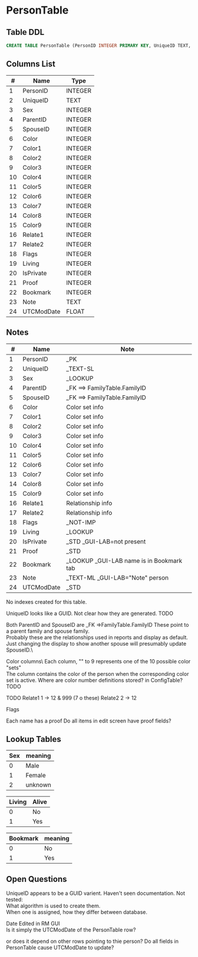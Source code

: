 # PersonTable

## Table DDL

``` SQL
CREATE TABLE PersonTable (PersonID INTEGER PRIMARY KEY, UniqueID TEXT, Sex INTEGER, ParentID INTEGER, SpouseID INTEGER, Color INTEGER, Color1 INTEGER, Color2 INTEGER, Color3 INTEGER, Color4 INTEGER, Color5 INTEGER, Color6 INTEGER, Color7 INTEGER, Color8 INTEGER, Color9 INTEGER, Relate1 INTEGER, Relate2 INTEGER, Flags INTEGER, Living INTEGER, IsPrivate INTEGER, Proof INTEGER, Bookmark INTEGER, Note TEXT, UTCModDate FLOAT );
```

## Columns List

| #   | Name       | Type    |
| --- | ---------- | ------- |
| 1   | PersonID   | INTEGER |
| 2   | UniqueID   | TEXT    |
| 3   | Sex        | INTEGER |
| 4   | ParentID   | INTEGER |
| 5   | SpouseID   | INTEGER |
| 6   | Color      | INTEGER |
| 7   | Color1     | INTEGER |
| 8   | Color2     | INTEGER |
| 9   | Color3     | INTEGER |
| 10  | Color4     | INTEGER |
| 11  | Color5     | INTEGER |
| 12  | Color6     | INTEGER |
| 13  | Color7     | INTEGER |
| 14  | Color8     | INTEGER |
| 15  | Color9     | INTEGER |
| 16  | Relate1    | INTEGER |
| 17  | Relate2    | INTEGER |
| 18  | Flags      | INTEGER |
| 19  | Living     | INTEGER |
| 20  | IsPrivate  | INTEGER |
| 21  | Proof      | INTEGER |
| 22  | Bookmark   | INTEGER |
| 23  | Note       | TEXT    |
| 24  | UTCModDate | FLOAT   |

## Notes

| #   | Name       | Note                                    |
| --- | ---------- | --------------------------------------- |
| 1   | PersonID   | _PK                                     |
| 2   | UniqueID   | _TEXT-SL                                |
| 3   | Sex        | _LOOKUP                                  |
| 4   | ParentID   | _FK ==> FamilyTable.FamilyID            |
| 5   | SpouseID   | _FK ==> FamilyTable.FamilyID            |
| 6   | Color      | Color set info                          |
| 7   | Color1     | Color set info                          |
| 8   | Color2     | Color set info                          |
| 9   | Color3     | Color set info                          |
| 10  | Color4     | Color set info                          |
| 11  | Color5     | Color set info                          |
| 12  | Color6     | Color set info                          |
| 13  | Color7     | Color set info                          |
| 14  | Color8     | Color set info                          |
| 15  | Color9     | Color set info                          |
| 16  | Relate1    | Relationship info                       |
| 17  | Relate2    | Relationship info                       |
| 18  | Flags      | _NOT-IMP                                |
| 19  | Living     | _LOOKUP                                  |
| 20  | IsPrivate  | _STD _GUI-LAB=not present               |
| 21  | Proof      | _STD                                    |
| 22  | Bookmark   | _LOOKUP _GUI-LAB name is in Bookmark tab |
| 23  | Note       | _TEXT-ML _GUI-LAB="Note" person         |
| 24  | UTCModDate | _STD                                    |

No indexes created for this table.

UniqueID  looks like a GUID. Not clear how they are generated. TODO


Both ParentID and  SpouseID are _FK =>FamilyTable.FamilyID 
These point to a parent family and spouse family.\
Probably these are the relationships used in reports and display as default.\
Just changing the display to show another spouse will presumably update SpouseID.\


Color columns\ 
Each column, "" to 9 represents one of the 10 possible color "sets"\
The column contains the color of the person when the corresponding color set is active.
Where are color number definitions stored? in ConfigTable?  TODO


TODO
Relate1 1 -> 12 & 999 (7 o these)
Relate2 2 -> 12


Flags


Each name has a proof
Do all items in edit screen have proof fields?


## Lookup Tables

| Sex | meaning |
| --- | ------- |
| 0   | Male    |
| 1   | Female  |
| 2   | unknown |

| Living | Alive |
| ------ | ----- |
| 0      | No    |
| 1      | Yes   |

| Bookmark | meaning |
| -------- | ------- |
| 0        | No      |
| 1        | Yes     |

## Open Questions

UniqueID appears to be a GUID varient. Haven't seen documentation. Not tested:\
What algorithm is used to create them.\
When one is assigned, how they differ between database.

Date Edited in RM GUI\
Is it simply the UTCModDate of the PersonTable row?

or does it depend on other rows pointing to thie person?
Do all fields in PersonTable cause UTCModDate to update?
